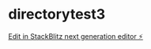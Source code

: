 # directorytest3

[Edit in StackBlitz next generation editor ⚡️](https://stackblitz.com/~/github.com/hamisbela/directorytest3)